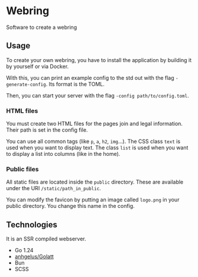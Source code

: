 # Webring

Software to create a webring

## Usage

To create your own webring, you have to install the application by building it by yourself or via Docker.

With this, you can print an example config to the std out with the flag `-generate-config`.
Its format is the TOML.

Then, you can start your server with the flag `-config path/to/config.toml`.

### HTML files
You must create two HTML files for the pages join and legal information.
Their path is set in the config file.

You can use all common tags (like `p`, `a`, `h2`, `img`...).
The CSS class `text` is used when you want to display text.
The class `list` is used when you want to display a list into columns (like in the home).

### Public files
All static files are located inside the `public` directory.
These are available under the URI `/static/path_in_public`.

You can modify the favicon by putting an image called `logo.png` in your public directory.
You change this name in the config.

## Technologies

It is an SSR compiled webserver.

- Go 1.24
- [anhgelus/Golatt](https://github.com/anhgelus/golatt)
- Bun
- SCSS
